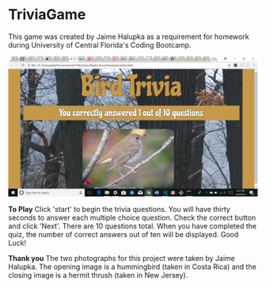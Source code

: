 # TriviaGame
This game was created by Jaime Halupka as a requirement for homework during University of Central Florida's Coding
Bootcamp. 

![Closing Screen](/assets/images/screenshot.png "Closing Screen")

**To Play**
Click 'start' to begin the trivia questions. You will have thirty seconds to answer each multiple choice question. Check the correct button and click 'Next'. There are 10 questions total. When you have completed the quiz, the number of correct answers out of ten will be displayed. Good Luck!

**Thank you**
The two photographs for this project were taken by Jaime Halupka. The opening image is a hummingbird (taken in Costa Rica) and the closing image is a hermit thrush (taken in New Jersey).